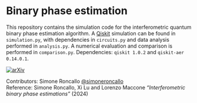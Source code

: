 # Binary phase estimation

This repository contains the simulation code for the interferometric quantum binary phase estimation algorithm. A [Qiskit](https://github.com/Qiskit) simulation can be found in `simulation.py`, with dependencies in `circuits.py` and data analysis performed in `analysis.py`. A numerical evaluation and comparison is performed in `comparison.py`. Dependencies: `qiskit 1.0.2` and `qiskit-aer 0.14.0.1`.

[![arXiv](https://img.shields.io/badge/arXiv-2404.15266-b31b1b.svg)](https://arxiv.org/abs/2407.10966)

Contributors: Simone Roncallo [@simoneroncallo](https://github.com/simoneroncallo) <br>
Reference: Simone Roncallo, Xi Lu and Lorenzo Maccone <i>“Interferometric binary phase estimations”</i> (2024)
